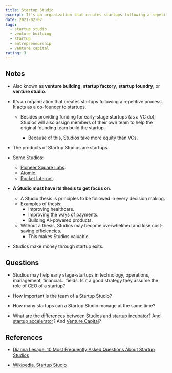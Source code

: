 ```yaml
---
title: Startup Studio
excerpt: It's an organization that creates startups following a repetitive process. It acts as a co-founder to startups.
date: 2021-02-07
tags:
  - startup studio
  - venture building
  - startup
  - entrepreneurship
  - venture capital
rating: 3
---
```


## Notes

- Also known as **venture building**, **startup factory**, **startup foundry**, or **venture studio**.

- It's an organization that creates startups following a repetitive process. It acts as a co-founder to startups.

  - Besides providing funding for early-stage startups (as a VC do), Studios will also assign members of their own team to help the original founding team build the startup.

    - Because of this, Studios take more equity than VCs.

- The products of Startup Studios are startups.

- Some Studios:

  - [Pioneer Square Labs](https://www.psl.com/).
  - [Atomic](https://atomic.vc/).
  - [Rocket Internet](https://www.rocket-internet.com/).

- **A Studio must have its thesis to get focus on**.

  - A Studio thesis is principles to be followed in every decision making.
  - Examples of thesis:
    - Improving healthcare.
    - Improving the ways of payments.
    - Building AI-powered products.
  - Without a thesis, Studios may become overwhelmed and lose cost-saving efficiencies.
    - This makes Studios valuable.

- Studios make money through startup exits.

## Questions

- Studios may help early stage-startups in technology, operations, management, financial... fields. Is it a good strategy they assume the role of CEO of a startup?

- How important is the team of a Startup Studio?

- How many startups can a Startup Studio manage at the same time?

- What are the differences between Studios and [startup incubator](/zettelkasten/startup-incubator)? And [startup accelerator](/zettelkasten/startup-accelerator)? And [Venture Capital](/zettelkasten/venture-capital)?

## References

- [Dianna Lesage. 10 Most Frequently Asked Questions About Startup Studios](https://roamy.medium.com/10-most-frequently-asked-questions-about-startup-studios-b41b8ad0a597)

- [Wikipedia. Startup Studio](https://en.wikipedia.org/wiki/Startup_studio)
